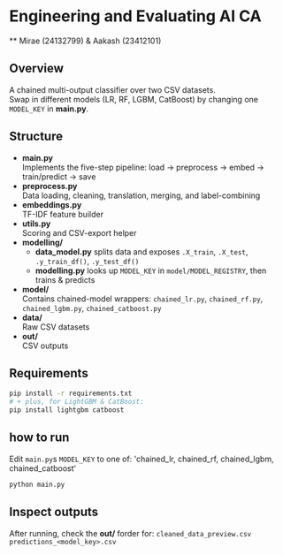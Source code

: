 # Engineering and Evaluating AI CA

** Mirae (24132799) & Aakash (23412101)

## Overview
A chained multi-output classifier over two CSV datasets.  
Swap in different models (LR, RF, LGBM, CatBoost) by changing one `MODEL_KEY` in **main.py**.


## Structure

- **main.py**  
  Implements the five-step pipeline: load → preprocess → embed → train/predict → save  
- **preprocess.py**  
  Data loading, cleaning, translation, merging, and label-combining  
- **embeddings.py**  
  TF-IDF feature builder  
- **utils.py**  
  Scoring and CSV-export helper  
- **modelling/**  
  - **data_model.py** splits data and exposes `.X_train`, `.X_test`, `.y_train_df()`, `.y_test_df()`  
  - **modelling.py** looks up `MODEL_KEY` in `model/MODEL_REGISTRY`, then trains & predicts  
- **model/**  
  Contains chained-model wrappers: `chained_lr.py`, `chained_rf.py`, `chained_lgbm.py`, `chained_catboost.py`  
- **data/**  
  Raw CSV datasets
- **out/**  
  CSV outputs


## Requirements  
```bash
pip install -r requirements.txt
# + plus, for LightGBM & CatBoost:
pip install lightgbm catboost
```

## how to run 
Edit `main.py`s `MODEL_KEY` to one of:
'chained_lr, chained_rf, chained_lgbm, chained_catboost'

```bash
python main.py
```

## Inspect outputs
After running, check the **out/** forder for:
 `cleaned_data_preview.csv` 
 `predictions_<model_key>.csv` 
